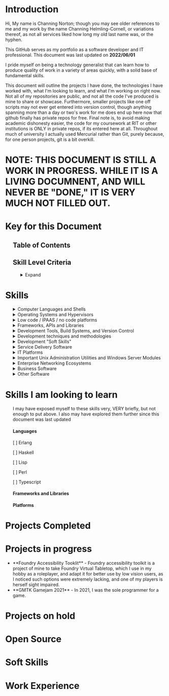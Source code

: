 # Introduction
Hi, My name is Channing Norton; though you may see older references to me and my work by the name Channing Helmling-Cornell, or variations thereof, as not all services liked how long my old last name was, or the hyphen.

This GitHub serves as my portfolio as a software developer and IT professional. This document was last updated on **2022/06/01**

I pride myself on being a technology generalist that can learn how to produce quality of work in a variety of areas quickly, with a solid base of fundamental skills.

This document will outline the projects I have done, the technologies I have worked with, what I'm looking to learn, and what I'm working on right now. Not all of my repositories are public, and not all the code I've produced is mine to share or showcase. Furthermore, smaller projects like one off scripts may not ever get entered into version control, though anything spanning more than a day or two's work for me does end up here now that github finally has private repos for free. Final note is, to avoid making academic dishonesty easier, the code for my coursework at RIT or other institutions is ONLY in private repos, if its entered here at all. Throughout much of university I actually used Mercurial rather than Git, purely because, for one person projects, git is a bit overkill.


# NOTE: THIS DOCUMENT IS STILL A WORK IN PROGRESS. WHILE IT IS A LIVING DOCUMNENT, AND WILL NEVER BE "DONE," IT IS VERY MUCH NOT FILLED OUT.

# Key for this Document
<ul>
  
## Table of Contents
  
## Skill Level Criteria
<ul> 
<details><Summary>Expand</summary>

Level | Symbol | Description and Criteria
------ | ------- | -------
Exposed | :large_blue_diamond:&nbsp;:small_blue_diamond:&nbsp;:small_blue_diamond:&nbsp;:small_blue_diamond:&nbsp;:small_blue_diamond: | Exposed skills are those that I have toyed with briefly, or worked with tangentally on a project. I would not be confident in immediately producing work relying on those skills, but would have a head start on learning them quickly by virtue of the familiarity gained. This is equivalent of 1 to 5 hours of working with the technology, possibly more for particularly large technologies with lots to learn.
Explored | :large_blue_diamond:&nbsp;:large_blue_diamond:&nbsp;:small_blue_diamond:&nbsp;:small_blue_diamond:&nbsp;:small_blue_diamond: | Explored skills are skills I've worked with briefly, say as a single use on a project. They aren't skills I'd be comfortable say, putting on a resume, but I've certainly worked with the technology in question in a more than insignificant way, I simply haven't gained a high degree of experience or expertise with the skill in question. I know enough to be dangerous, but not necessarily a ton of nuance. This is equivalent to about 5 to 20 hours of work with the technology in question. I've perhaps started a project in it, but not finished it for one reason or another, or I've completed a project that relies on it, but not TOO heavily. I'm confident in my ability to learn this skill ***far*** faster than learning from nothing, but I also feel I need more time with it to truly understand it.
Proficient | :large_blue_diamond:&nbsp;:large_blue_diamond:&nbsp;:large_blue_diamond:&nbsp;:small_blue_diamond:&nbsp;:small_blue_diamond: | Proficient skills are those I've worked with heavily. For most skills, this is at least 20 hours, but larger skills (especially large libraries with lots of classes and large tomes worth of documentation) may require well over 100 hours of work to reach a level of skill that I would consider profiecient. I might not know about every nook and cranny of the technology in question, but I am deeply familiar with the important elements of it, and know where to best find more information. If there's a problem to be solved with this technology, I can get it done, even if it takes a bit of research here and there. I've done at least one project that significantly applys this skill, be it in industry, academia, or personal projects, possibly several.
Highly Proficient | :large_blue_diamond:&nbsp;:large_blue_diamond:&nbsp;:large_blue_diamond:&nbsp;:large_blue_diamond:&nbsp;:small_blue_diamond: | Highly proficient skills are those which I have worked in extensively. There is not a single skill that I put this badge on that I have not worked in for at least 200 hours in one form or another. I've worked with this skill in multiple projects, and it is typically going to be a weapon of choice for me for the problems it is good at solving. I know how to use it, I know when to use it, and I know when NOT to use it in favor of the alternatives. I could likely write a rant or three on the flaws present in this technology. I've not used every corner of it extensively, but I know where they all are. If given a problem that this technology can solve, I will know what tools it provides for solving said problem without having to research, but I might need to scan some documentation in order to figure out how to best utilize some of them. The core tools within the technology I've made use of the most I know like the back of my hand. I likely have a version that I'm more familiar with, and my familiarity is suficient that that actualy matters.
Mastered | :large_blue_diamond:&nbsp;:large_blue_diamond:&nbsp;:large_blue_diamond:&nbsp;:large_blue_diamond:&nbsp;:large_blue_diamond:&nbsp;&nbsp;&nbsp;&nbsp;&nbsp;&nbsp;&nbsp;&nbsp;&nbsp;&nbsp;&nbsp;&nbsp;&nbsp;&nbsp;&nbsp;&nbsp;&nbsp;&nbsp;&nbsp;&nbsp;&nbsp;&nbsp;&nbsp; | Mastered skills are those I consider myself truely complete in. There's always more learning to be done, of course, but either the technology in question is small enough that its possible to truly understand every single feature, configuration, and syntax quirk, or, for larger technologies, this usually implies hundreds and hundreds of hours of work in it, at least, to the point where if there's a type of problem the tool can be used for, I've likely used it that way, and misused it in several others. This is likely a go to tool of some kind for me. I usually keep up to date with the updates to the tool to maintain this level of skill, or list a specific version that I am up to date on. ~~I also consider a tool mastered if my wife reports me talking in my sleep about it on more than one occasion.~~

</details>
</ul>
</ul>

# Skills

<ul>
  
<details><summary>Computer Languages and Shells</summary>
  
##### Note that I've divided languages into categories by their use. You may find languages that are not exclusively or primarily used for the development of desktop applications in other sections below.
<ul>
<details><summary>Higher level programming languages</summary>

Language | Proficiency | Notes 
------ | -------------- | ----------------
C | :large_blue_diamond:&nbsp;:large_blue_diamond:&nbsp;:large_blue_diamond:&nbsp;:large_blue_diamond:&nbsp;:large_blue_diamond: | C is my goto language for anything that it makes sense for. Most of my experience is using the GCC compiler configured for C99. I love the speed, power, flexibility and control C offers. I recognize that it certainly falls off in programmer efficiency for large scale applications, so for anything that doesn't need the level of control that's going to be a large codebase, I typically default to C#
C# | :large_blue_diamond:&nbsp;:large_blue_diamond:&nbsp;:large_blue_diamond:&nbsp;:large_blue_diamond:&nbsp;:small_blue_diamond: | C# is a beautiful language. It's everything I love about java, with 90 ish percent of the flaws of java fixed, and some nice, new features. While I may have learned Java first, C# feels like the language it was trying to be. While I have a bit less experience in it, it is my go to tool.
C++ | :large_blue_diamond:&nbsp;:large_blue_diamond:&nbsp;:small_blue_diamond:&nbsp;:small_blue_diamond:&nbsp;:small_blue_diamond: | My experience in C++ is limited, and a lot of my knowledge comes from the similarities with C, rather than C++ specifically. I've had a few small dabblings with it, but nothing to write home about.
Java | :large_blue_diamond:&nbsp;:large_blue_diamond:&nbsp;:large_blue_diamond:&nbsp;:large_blue_diamond:&nbsp;:large_blue_diamond: | Of any language, Java is the one I am most experienced in, by far. The only thing that begins to rival it in that respect is C. My familiarity is with Java 8 and before primarily. It's a solid language, but the JRE has... issues, and working in it feels antiquated to me compared to other, newer languages that fill a similar niche. There's just too much redundant code to be written, and I feel like my life is nothing but getters and setters.
JavaScript | :large_blue_diamond:&nbsp;:large_blue_diamond:&nbsp;:small_blue_diamond:&nbsp;:small_blue_diamond:&nbsp;:small_blue_diamond: | Not a fan of Javascript. I can hack it, but I avoid it at all costs. Typescript looks like a solution to my hatred of it, but I've not looked into it. I'm looking to expand both my proficiency and tolerance of Javascript with my "Foundry Accessibility Toolkit" project, featured further below on this page.
Python | :large_blue_diamond:&nbsp;:large_blue_diamond:&nbsp;:large_blue_diamond:&nbsp;:small_blue_diamond:&nbsp;:small_blue_diamond: | I primarily use python for scripting, OS automation, and data processing. As such, while I could pick it up quickly, I'm not super well versed in the object oriented side of the language, as I've not used python for large projects. To me, it is a more flexible wrapper for OS shells that allow me to do logic and data processing far easier than doing it directly in shell.
Prolog | :large_blue_diamond:&nbsp;:small_blue_diamond:&nbsp;:small_blue_diamond:&nbsp;:small_blue_diamond:&nbsp;:small_blue_diamond: | Very limited experience in Prolog. Specifically SWI-Prolog. I have a lot to learn from it as a language, and want to get back to it.
Ruby | :large_blue_diamond:&nbsp;:small_blue_diamond:&nbsp;:small_blue_diamond:&nbsp;:small_blue_diamond:&nbsp;:small_blue_diamond: | Very limited experience in Ruby. From what I've used, I really like it. It has all the good of Python while being easier to switch in and out of due to meeting standard syntax conventions, which I like, a lot. I simply haven't really had the opportunity to explore more.
Rust | :large_blue_diamond:&nbsp;:small_blue_diamond:&nbsp;:small_blue_diamond:&nbsp;:small_blue_diamond:&nbsp;:small_blue_diamond: | Rust looks like a GREAT system implementation language, and generally solid for close to metal programming. All the control of C, all the comfort of a modern language. I want to learn rust on my next project that needs that level of control, I've just not run into a use case for it at this point, as I don't really do that kind of work these days. I would love the opportunity though.
Scala | :large_blue_diamond:&nbsp;:small_blue_diamond:&nbsp;:small_blue_diamond:&nbsp;:small_blue_diamond:&nbsp;:small_blue_diamond: | Scala. I like Scala. While I've devoted myself over the next few projects to mastering C#, Scala is 100% my next language of that ilk to learn. Since mid level OO languages are my sweet spot, I anticipate exploring more with it soon.
Smalltalk | :large_blue_diamond:&nbsp;:small_blue_diamond:&nbsp;:small_blue_diamond:&nbsp;:small_blue_diamond:&nbsp;:small_blue_diamond: | I worked with smalltalk a little bit in university. It taught me a lot about solid OO programming. While its age shows, it's purity appealed to me, and I'd like to work in it more
SQL | :large_blue_diamond:&nbsp;:large_blue_diamond:&nbsp;:large_blue_diamond:&nbsp;:small_blue_diamond:&nbsp;:small_blue_diamond: | H2 dialect, but it's SQL, to say its easy to switch between is an understatement.
VBA | :large_blue_diamond:&nbsp;:large_blue_diamond:&nbsp;:small_blue_diamond:&nbsp;:small_blue_diamond:&nbsp;:small_blue_diamond: &nbsp;&nbsp;&nbsp;&nbsp;&nbsp;&nbsp;&nbsp;&nbsp;&nbsp;&nbsp;&nbsp;&nbsp;&nbsp;&nbsp;&nbsp;&nbsp;&nbsp; | This goes without saying, but VBA is an abomination. There are, however, some things that probobly should not be done in excel, that if you want to do in a spreadsheet, VBA is your only option. As such, I've worked a little in VBA. 
</details>
  
<details><Summary>Shells, Scripting languages, and OS automation systems</summary>

Technology | Proficiency | Notes
----- | ----- | ------
AutoHotkey | :large_blue_diamond:&nbsp;:large_blue_diamond:&nbsp;:large_blue_diamond:&nbsp;:large_blue_diamond:&nbsp;:small_blue_diamond: |  I love autohotkey as a means of expanding what I can get done on Windows, and addressing some of the shortfalls in customization and functionality of the OS. I haven't gotten too crazy with it, but I have worked with the MS office library for AHK to automate some functions in Outlook, such as the creation of rules.
Bash | :large_blue_diamond:&nbsp;:large_blue_diamond:&nbsp;:large_blue_diamond:&nbsp;:large_blue_diamond:&nbsp;:small_blue_diamond: | If I could have one shell, bash would be it. Most of my bash experience comes from living on Arch linux for several years, and my current position as a software support specialist for software that runs on CentOS 7. While for most automation tasks I'm more likely to open up python for bash, for quick and dirty text manipulation, bash is very usable.
CMD | :large_blue_diamond:&nbsp;:large_blue_diamond:&nbsp;:large_blue_diamond:&nbsp;:large_blue_diamond:&nbsp;:large_blue_diamond: | As a Windows admin first and foremost for larger environments, CMD is my bread and butter. While powershell is nice, for most maintence tasks, CMD is just... easier, with less picky syntax, even if it is living in the past a little bit. Its often also just easier to get a CMD shell in half functioning windows environment, so I don't consider the proficiency a waste.
Powershell | :large_blue_diamond:&nbsp;:large_blue_diamond:&nbsp;:large_blue_diamond:&nbsp;:small_blue_diamond:&nbsp;:small_blue_diamond: | Powershell is a skillset that I've picked up bits and pieces of. It's a powerful tool, but there's a LOT there. I've used it primarily for writing scripts to automate active directory bulk operations. I've looked a little bit at Powershell's integration with the .Net ecosystem, and, while it looks very powerful, that's a rabbit hole of learning I have not yet had time to go down. I love working in powershell, I just have a preference for CMD due to years of comfort in it.
WMIC | :large_blue_diamond:&nbsp;:small_blue_diamond:&nbsp;:small_blue_diamond:&nbsp;:small_blue_diamond:&nbsp;:small_blue_diamond:  | I've explored WMIC/WMI briefly as a solution to the specific technical problem of uninstalling certain programs via Connectwise Control's "Backstage" environment, with the goal being to perform these operations without end user interruption when scripting out an install was not possible due to limitations by the installer package. While I know it's primarily used as a Powershell utility, I actually have primarily interacted with WMIC via CMD. I recognize that there's a LOT more the tool can do than forcing program installations, I've just not run into cases where I've needed it.
Zshell | :large_blue_diamond:&nbsp;:large_blue_diamond:&nbsp;:small_blue_diamond:&nbsp;:small_blue_diamond:&nbsp;:small_blue_diamond: &nbsp;&nbsp;&nbsp;&nbsp;&nbsp;&nbsp;&nbsp;&nbsp;&nbsp;&nbsp;&nbsp;&nbsp;&nbsp;&nbsp;&nbsp;&nbsp;&nbsp;&nbsp;&nbsp; | I'm capable in zsh, and, if it were sufficiently popular as an embedded alternative to bash, I could see myself loving it more. As is, it's niche, but nice, I guess. I wouldn't say that, beyond the customization and color features that I've explored much of the areas it has a leg up on bash all that much. From what I've seen, it looks nice
</details>
<details><summary>Markup, Notation, and Text Processing Languages</summary>

###### Obviously, with a good portion of these languages/ filetypes, there's not a TON to them. As such, the hourly specifications in the "Skill levels" portion doesn't *really* apply. The proficiency level relates to the amount I've worked with files in the format, and my overall level of comfort with the syntax. There's a lot more to RegEx than YAML, for instance, so more work for RegEx to reach a similar level of comprehension.

Technology | Proficiency | Notes
----- | ----- | ------
CSS | :large_blue_diamond:&nbsp;:small_blue_diamond:&nbsp;:small_blue_diamond:&nbsp;:small_blue_diamond:&nbsp;:small_blue_diamond: | I've worked a little with CSS. I'm very much a backend guy; my visual design skills are lacking, so I don't have a ton of need for CSS. That being said, I've made a few websites here and there, and have picked up some knowledge in CSS as a result.
HTML5 | :large_blue_diamond:&nbsp;:large_blue_diamond:&nbsp;:small_blue_diamond:&nbsp;:small_blue_diamond:&nbsp;:small_blue_diamond: | See the above. Typically, if I'm making a website, its a utilitarian thing, so I can stick with HTML5 as a relatively pure platform, hence my additional experience with it.
JSON | :large_blue_diamond:&nbsp;:large_blue_diamond:&nbsp;:large_blue_diamond:&nbsp;:small_blue_diamond:&nbsp;:small_blue_diamond: | I've used JSON files as a means of storage and serialization for a number of smaller projects. I'm familiar with the format and writing parsers for it.
Markdown | :large_blue_diamond:&nbsp;:large_blue_diamond:&nbsp;:large_blue_diamond:&nbsp;:large_blue_diamond:&nbsp;:large_blue_diamond: | 
Regular Expressions | :large_blue_diamond:&nbsp;:large_blue_diamond:&nbsp;:large_blue_diamond:&nbsp;:large_blue_diamond:&nbsp;:small_blue_diamond: | While I won't claim to have the entire language of RegEx memorized, I do have the basics sufficient for most searches down without reference, and I can construct an expression to check what I need to quickly. I've used it frequently as a tool for data sanitization and to clean up files full of messy data that I want to process. I'm most familiar with Java's scanner dialect of Regex, followed closely by the Perl implementation.
XML | :large_blue_diamond:&nbsp;:large_blue_diamond:&nbsp;:small_blue_diamond:&nbsp;:small_blue_diamond:&nbsp;:small_blue_diamond: | It's XML. It's not fancy. I've written a few parsers here and there, but not used it extensively, But it's also human readable.
YAML | :large_blue_diamond:&nbsp;:large_blue_diamond:&nbsp;:large_blue_diamond:&nbsp;:large_blue_diamond:&nbsp;:large_blue_diamond:&nbsp;&nbsp;&nbsp;&nbsp;&nbsp;&nbsp;&nbsp;&nbsp;&nbsp;&nbsp;&nbsp;&nbsp;&nbsp;&nbsp;&nbsp;&nbsp;&nbsp; | Everyone's favorite XML/JSON alternative, I've used a LOT of YAML over the years. I've written parsers, configured systems that consisted of hundreds of YAML files for configuration, and generally gotten down and dirty. It ain't a markup language, but it's my favorite markup language. That said, despite my familiarity with it, if I'm doing a new project, I'll do XML or JSON, because that's the direction the industry is going.

</details>

<details><summary>Assembly Languages and ISAs</summary>

Technology | Proficiency | Notes
----- | ----- | ------
MIPS | :large_blue_diamond:&nbsp;:large_blue_diamond:&nbsp;:large_blue_diamond:&nbsp;:large_blue_diamond:&nbsp;:small_blue_diamond: | I've worked as extensively in MIPS as one can bearing in mind that hardware implementations of the ISA are few and far between. I'm not an expert on any particular implementation, but I've written software in it, and tutored in it.
Arm Cortex M0+ | :large_blue_diamond:&nbsp;:small_blue_diamond:&nbsp;:small_blue_diamond:&nbsp;:small_blue_diamond:&nbsp;:small_blue_diamond: | My exposure to the Arm Cortex M0+ ISA is limited, but more than nothing. I mostly used it for a course in college to a limited capacity.
PowerPC 1.10 | :large_blue_diamond:&nbsp;:small_blue_diamond:&nbsp;:small_blue_diamond:&nbsp;:small_blue_diamond:&nbsp;:small_blue_diamond:&nbsp;&nbsp;&nbsp;&nbsp;&nbsp;&nbsp;&nbsp;&nbsp;&nbsp; | My Power PC knowledge comes from attempted submissions to the Dolphin GameCube Emulator project. As such, my knowledge is limited to early 2000s versions of the ISA, and are VERY limited in use case.
</details>

<details><summary>Hardware Description Languages</summary>
 
###### I originally was exposed to Hardware Description Languages in college. While I picked up VHDL fairly well, I did not pursue things further as computer engineering simply was not my cup of tea. I do not anticipate pursuing VHDL further, though, if I had to work on projects using HDLs to a limited capacity, I would be comfortable. I have neither the experience, nor the skillset to design hardware or FPGAs. I can read and understand the work of others, however.

Technology | Proficiency | Notes
----- | ----- | ------
VHDL | :large_blue_diamond:&nbsp;:large_blue_diamond:&nbsp;:small_blue_diamond:&nbsp;:small_blue_diamond:&nbsp;:small_blue_diamond:&nbsp;&nbsp;&nbsp;&nbsp;&nbsp;&nbsp;&nbsp;&nbsp;&nbsp; | VHDL is my greatest enemy, and the main reason I looked to move higher in the abstraction stack than computer engineering. I hear Verilog is better. Personally, I think that assembly is a much better option. Leave the circuits to the electrical engineers.
</details>
</ul>
</details>

<details><summary>Operating Systems and Hypervisors</summary>

###### As a whole, for the desktop, I typically prefer Windows for most purposes, but for software development, I typically prefer Linux OSes for the flexibility of other window managers and customization options. For server uses, I opt for the correct tool for the job. For small and medium businesses, that is usually windows, but for anything performance intensive, or for larger networks, Linux servers are the way to go.
<ul>

<details><summary>Desktop Operating Systems by Vendor and Version</summary>  

Refers to proficiency BOTH with using the OSes personally, and supporting users using the OS in small to medium business settings (defined here as having a fileserver, directory server, cloud or onprem email, DNS and print server may or may not be present, with fairly homogenous enviornments of OSes, save Mac, for which I assume windows servers.)

OS | Proficiency | Notes
------ | ------- | -------
Windows XP | :large_blue_diamond:&nbsp;:large_blue_diamond:&nbsp;:large_blue_diamond:&nbsp;:large_blue_diamond:&nbsp;:small_blue_diamond: | I've supported XP in critical legacy applications, as well as, in my limited pentesting experience, worked to exploit XP a few times. It's not my favorite windows OS, but I still miss elements of it to this day. 
Windows Vista | :large_blue_diamond:&nbsp;:large_blue_diamond:&nbsp;:large_blue_diamond:&nbsp;:large_blue_diamond:&nbsp;:large_blue_diamond: | Okay, but does this actually MATTER to anyone. Vista is where I really started digging in depth into Windows. It has a special place in my heart, even if it's not popular.
Windows 7 | :large_blue_diamond:&nbsp;:large_blue_diamond:&nbsp;:large_blue_diamond:&nbsp;:large_blue_diamond:&nbsp;:large_blue_diamond: | 7 remains my favorite OS for management and general day to day use. I don't use it or deploy it anymore, of course, but I do wish there was a 7ish skin of windows 10 that brought back some options that got removed, some registry settings that got changed, and killed off windows 10 settings in favor of control panel. It has its quirks, and I know as many of them as one perosn reasonably can.
Windows 8 | :large_blue_diamond:&nbsp;:large_blue_diamond:&nbsp;:large_blue_diamond:&nbsp;:small_blue_diamond:&nbsp;:small_blue_diamond: | See notes for vista. Does anyone care about 8? It has no special place for me, other than perhaps the trash can. I know how to work with it, though. A lot of my proficiency comes from server 2012 crossover. 
Windows 10 | :large_blue_diamond:&nbsp;:large_blue_diamond:&nbsp;:large_blue_diamond:&nbsp;:large_blue_diamond:&nbsp;:large_blue_diamond: | It's 10. Everyone's on it, and has been for years. I've supported it for years. I still don't like certain aspects, but I know how to live with it. Overall, 10 is the most stable windows yet, which is a very good thing, even if it does take a lot of control away from admins. 
Windows 11 | :large_blue_diamond:&nbsp;:small_blue_diamond:&nbsp;:small_blue_diamond:&nbsp;:small_blue_diamond:&nbsp;:small_blue_diamond: | I've not gotten the chance to work with 11, beyond passingly, quite yet. I'm not exactly happy with some of the UI decisions, but some of the changes to the admin side of things look very promising.
Linux (Arch) | :large_blue_diamond:&nbsp;:large_blue_diamond:&nbsp;:large_blue_diamond:&nbsp;:large_blue_diamond:&nbsp;:small_blue_diamond: | I fulltimed arch for several years, which was a learning process, to say the least. I'd never run Arch as anything but a hobby; that said, it makes the control freak in me _very_ happy
Linux (Debian) | :large_blue_diamond:&nbsp;:large_blue_diamond:&nbsp;:small_blue_diamond:&nbsp;:small_blue_diamond:&nbsp;:small_blue_diamond: | I've worked with Debian, mostly on the desktop. While I like the package management system more than the Redhat side of the house, overall, it's far from my favorite distro. It's rock solid, though, so I don't mind using it too much.
Linux (Fedora) | :large_blue_diamond:&nbsp;:large_blue_diamond:&nbsp;:small_blue_diamond:&nbsp;:small_blue_diamond:&nbsp;:small_blue_diamond: | Fedora (or OpenSuse) is likely to become my goto desktop linux distribution over the next few years. I may not be the biggest fan of Gnome, but I dislike it less than the other desktop environments that come by default on the major distros. RPM isn't my favorite package system, but that's largely unimportant at this point, and I'm very familiar with Yum. Fedora just... works in a way that most other distros don't.
Linux (Mint) | :large_blue_diamond:&nbsp;:large_blue_diamond:&nbsp;:small_blue_diamond:&nbsp;:small_blue_diamond:&nbsp;:small_blue_diamond: | I've used Mint to teach people needing to know Linux basics to serve as a transition into Linux for Windows users. It is effective in that role, but I feel that it handicaps most of the good of Linux in terms of customizability for ease of use. I wouldn't run it long term for anything, as I'd either put a more flexible distro in place, or use windows, depending on use case.
Linux (OpenSuse) | :large_blue_diamond:&nbsp;:large_blue_diamond:&nbsp;:small_blue_diamond:&nbsp;:small_blue_diamond:&nbsp;:small_blue_diamond: | I like OpenSuse a _LOT_. Having a central "Control Panel" for system configuration addresses one of the most important usability pitfalls of Linux, in my opinion. Package management is a bigger pain on OpenSuse, due to the incompatible RPM format, and Suse being a smaller distro. If it were more compatible with either of the two major families, I'd like it even more. I've also run into serious performance concerns on some hardware that I haven't for other distros, but that was also running the Tumbleweed variant, so I don't fault OpenSuse for it. If I could pick one distribution for further development and deployment by the Linux community, it would be OpenSuse. I fulltimed Tumbleweed on the desktop for about 2 months.
Linux (Ubuntu) | :large_blue_diamond:&nbsp;:large_blue_diamond:&nbsp;:large_blue_diamond:&nbsp;:small_blue_diamond:&nbsp;:small_blue_diamond: | Ubuntu is... Ubuntu. It's stuck between being a serious, powerful distro, and being a transitional, beginner distro. It serves the role of "Powerful, but with setbelts" quite well. I full timed it for about 6 months, before switching to OpenSuse after trying to entirely replace both Xorg and the Desktop Environment with Wayland and i3 broke a lot of Ubuntu's internals. The Deb package system is easily the best within the Linux ecosystem, however, and I feel that Ubuntu's implementation is fantastic. Ubuntu is a VERY solid tool for the right uses.
MacOS (Versions < 10.7) | :large_blue_diamond:&nbsp;:large_blue_diamond:&nbsp;:small_blue_diamond:&nbsp;:small_blue_diamond:&nbsp;:small_blue_diamond: | Prior to OSX Lion, I was using OSX as a user to a relatively high degreee, and did some basic administration work as well. I am extremely rusty, but the underlying knowledge and principles are still there.
MacOS (Versions 10.7 - 10.13) | :large_blue_diamond:&nbsp;:large_blue_diamond:&nbsp;:large_blue_diamond:&nbsp;:small_blue_diamond:&nbsp;:small_blue_diamond: | During the Lion to High Sierra era, I was doing more in depth administration work on Macs, but using them far less as a user. Most Macs I supported were in Microsoft dominated environments, with onprem active directory, and no Mac device management software like JAMF. As such, I am well enough versed in the idiosyncrasies of such environments. 
MacOS (Versions > 10.13) | :large_blue_diamond:&nbsp;:large_blue_diamond:&nbsp;:small_blue_diamond:&nbsp;:small_blue_diamond:&nbsp;:small_blue_diamond:&nbsp;&nbsp;&nbsp;&nbsp;&nbsp;&nbsp;&nbsp;&nbsp;&nbsp;&nbsp;&nbsp;&nbsp;&nbsp;&nbsp;&nbsp;&nbsp;&nbsp;&nbsp;&nbsp;&nbsp;&nbsp;&nbsp; | After High Sierra, I know that Macs fundamentally changed, and the number I had to support, and therefore my frequency of interaction declined dramatically. As such, I am not especially confident in being able to support the modern Mac ecosystem in large numbers. My proficiency is such that supporting individual Macs is well within my abilities, but supporting a primarily Apple Centric fleet would require more experience on my part before being comfortable.
</details>
  

<details><summary>Server Operating Systems by Vendor and Version</summary>  

OS | Proficiency | Notes
------ | ------- | -------
Windows Server 2008 and before | :large_blue_diamond:&nbsp;:large_blue_diamond:&nbsp;:small_blue_diamond:&nbsp;:small_blue_diamond:&nbsp;:small_blue_diamond: | Server 2008 was my introduction to Windows Server. While I've worked on earlier, the latest and greatest when I started was 2008. There's really not much to say here. It's Windows Server, It's Vista based. I love Vista, but 2012/7 came out right after I started working on servers, and I didn't have a position with legacy deployments at that point, so as soon as I cut my teeth, I stopped really seeing it.
Windows Server 2012 | :large_blue_diamond:&nbsp;:large_blue_diamond:&nbsp;:large_blue_diamond:&nbsp;:small_blue_diamond:&nbsp;:small_blue_diamond: | I love Windows 7. I therefore loved Server 2012. I haven't seen it in prod in a long time. The industry kinda got stuck between the servers still running 2003, and the servers that could be reliably updated that moved to 2016 and 2019. When I see it, I don't think of it as any different than the other modern Windows Servers, other than the tweaks to AD since then, like the AD trash can. So far, this approach has not failed  me.
Windows Server 2016 | :large_blue_diamond:&nbsp;:large_blue_diamond:&nbsp;:large_blue_diamond:&nbsp;:large_blue_diamond:&nbsp;:large_blue_diamond: | When I went from working with servers occasionally to working extensively, Server 2016 was the latest Windows Server. At the time, I was in school, and worked extensively with server 2016 VMs, understanding the underpinnings of modern IT, and Cybersecurity. From there, I moved to the managed services space, which had me supporting hundreds of Server 2016 deployments with a variety of configs, workflows, hardware, needs, and so much more. I have an intimate understanding of Server 2016 that can only come from installing it hundreds of times, and troubleshooting issues with deployments I was not familiar with for years.
Windows Server 2019 | :large_blue_diamond:&nbsp;:large_blue_diamond:&nbsp;:large_blue_diamond:&nbsp;:large_blue_diamond:&nbsp;:large_blue_diamond: | When 2019 began to replace server 2016, I was still in managed services. At this point, IT was my vocation, so, similar to the Windows 7 and 8 replacement by Windows 10, the knowledge transfer occurred through active use. I love 2019 far more than 2016 for its sensible UI and improvements to tools like Powershell and Task manager. While a part of me still longs for 7 on the desktop, there is no such misgivings for Windows Server.
Windows Server 2022 | :large_blue_diamond:&nbsp;:large_blue_diamond:&nbsp;:large_blue_diamond:&nbsp;:large_blue_diamond:&nbsp;:small_blue_diamond: | I've got limited experience with 2022. From what I've seen, it's more of the same for Windows server. That said, my experience is limited. I am not intimately familiar with the new changes. It's also been out less than 7 months at time of writing, so.....
Linux (RHEL/CentOS/Rocky) | :large_blue_diamond:&nbsp;:large_blue_diamond:&nbsp;:large_blue_diamond:&nbsp;:large_blue_diamond:&nbsp;:large_blue_diamond: | My position, at time of writing, has me as part of a team supporting software that runs on RHEL and CentOS 7, across hundreds of deployments, both in public clouds, and on hypervisors running on local hardware (Note: My company does not manage any of the hardware, and my department does not manage the public cloud side of things. We get an IP address for a deployment, and that's as far down as we go). I am therefore very familiar with these OSes, especially CentOS. I use Rocky in my personal work when I need a RHEL based OS at this point. 
Linux (Ubuntu) | :large_blue_diamond:&nbsp;:large_blue_diamond:&nbsp;:large_blue_diamond:&nbsp;:small_blue_diamond:&nbsp;:small_blue_diamond: | Prior to my current position, Ubuntu was my goto Linux server of choice, that said, I used Linux far less than I do today. I primarily built Ubuntu images from the minimal network installer, and refrained from using a GUI unless needed by the usecase.
Linux (Debian) | :large_blue_diamond:&nbsp;:small_blue_diamond:&nbsp;:small_blue_diamond:&nbsp;:small_blue_diamond:&nbsp;:small_blue_diamond: | I've used Debian sparingly as a Server OS. That said, I've worked with its package management a little bit. The foundation is there for quick learning. 
Linux (OpenSuse) | :large_blue_diamond:&nbsp;:large_blue_diamond:&nbsp;:small_blue_diamond:&nbsp;:small_blue_diamond:&nbsp;:small_blue_diamond:&nbsp;&nbsp;&nbsp;&nbsp;&nbsp;&nbsp;&nbsp;&nbsp;&nbsp;&nbsp;&nbsp;&nbsp;&nbsp;&nbsp;&nbsp;&nbsp;&nbsp;&nbsp;&nbsp;&nbsp;&nbsp; | I want to like SuSE on server. I love it on the desktop, in theory. Software support is a pain, but it is VERY nice. I wish I had more experience here.

</details>



<details><summary>Hypervisors</summary>

Hypervisor | Proficiency | Notes
------ | ----- | ------
Hyper-V | :large_blue_diamond:&nbsp;:large_blue_diamond:&nbsp;:large_blue_diamond:&nbsp;:large_blue_diamond:&nbsp;:small_blue_diamond: | I've run several small deployments on Hyper-V, and supported quite a few others. I fundamentally find it to be good at what it does; a great, packaged answer for minor virtualization needs in windows environments, that lacks the features of the larger hypervisors, but is not in a market position to need them either, as it's not TRYING to be the engine behind an entire datacenter.
VirtualBox | :large_blue_diamond:&nbsp;:large_blue_diamond:&nbsp;:large_blue_diamond:&nbsp;:large_blue_diamond:&nbsp;:large_blue_diamond: | Virtualbox is a good piece of software for what it does. Like hyper-V, it's limited, but strong in its limitations. For lab work as opposed to full deployments, it's fantastic. I wouldn't use it for anything else, though, even with a firm understanding of basically all its features.
VMWare VSphere/ESXI | :large_blue_diamond:&nbsp;:large_blue_diamond:&nbsp;:small_blue_diamond:&nbsp;:small_blue_diamond:&nbsp;:small_blue_diamond: | I've not created new deployments with VMWare, but I have maintained smaller deployments (~20 VMs or fewer). Fundamentally, the licensing cost of VMWare is hard to justify vs the Xen ecosystem, as there is feature parity, though the ease of finding talent familiar is a factor.
VMWare Workstation | :large_blue_diamond:&nbsp;:large_blue_diamond:&nbsp;:large_blue_diamond:&nbsp;:small_blue_diamond:&nbsp;:small_blue_diamond: | I've used VMWare workstation as a lab hypervisor pretty extensively. I like it quite a bit more than Virtualbox, but also find it hard to justify the cost vs free software, seeing as it is for a lab environment, unless, of course, one's prod is VMware as well.
XCP-ng / Xen | :large_blue_diamond:&nbsp;:large_blue_diamond:&nbsp;:large_blue_diamond:&nbsp;:large_blue_diamond:&nbsp;:large_blue_diamond:&nbsp;&nbsp;&nbsp;&nbsp;&nbsp;&nbsp;&nbsp;&nbsp;&nbsp;&nbsp;&nbsp;&nbsp;&nbsp;&nbsp;&nbsp;&nbsp;&nbsp;&nbsp; | I run a production environment of 35 VMs, archiected and deployed from scratch on XCP-ng. I am the only engineer involved in this project, which is used to power my small business, run on a dell poweredge r720. As such, XCP-ng is my hypervisor of choice, as I am most familiar with it in production environments 

</details>



<details><Summary>Niche/Other</summary>

OS | Proficiency | Notes
------ | ----- | ------
ChromeOS | :large_blue_diamond:&nbsp;:large_blue_diamond:&nbsp;:small_blue_diamond:&nbsp;:small_blue_diamond:&nbsp;:small_blue_diamond: | I have managed a deployment of a few dozen Chromebooks given to students and teachers. Overall, I like the OS. What it lacks in remote management tools is made up for by the lack of a need for remote management. It's very easy to train people on, and very hard to screw up by the end user. I would absolutely consider using it again, especially in educational settings, or other places where workloads could be done entirely in SaaS applications.
FreeBSD | :large_blue_diamond:&nbsp;:small_blue_diamond:&nbsp;:small_blue_diamond:&nbsp;:small_blue_diamond:&nbsp;:small_blue_diamond: | I spent several weeks, years ago, trying to set up FreeBSD as a firewall and gateway for my home network. In the end, my frustration with FreeBSD resulted in my switching to PFSense for this purpose. That said, I learned quite a bit in my attempt about a variety of subjects. 
OpenBSD | :large_blue_diamond:&nbsp;:large_blue_diamond:&nbsp;:small_blue_diamond:&nbsp;:small_blue_diamond:&nbsp;:small_blue_diamond: | OpenBSD was my first foray into the the BSD ecosystem, learning from a book of exercises in OpenBSD. With my additional experience in Linux that I have gained over the years, I recently returned to OpenBSD to learn more about the platform, as it seems to have some good, niche uses. I appreciate the depth of its documentation.
PFSense | :large_blue_diamond:&nbsp;:large_blue_diamond:&nbsp;:large_blue_diamond:&nbsp;:small_blue_diamond:&nbsp;:small_blue_diamond: | PFSense is a quality operating system for network devices. Between my own personal explorations with it, my work within networking classes that relied on it, as well as my implementation of it in my home lab, I can certainly get things done in PFSense. That said, I recognize that it is a platform with substantial depth that feels impossible to master without exposure in larger scale environments with more complicated security and network segmentation needs.
QubesOS | :large_blue_diamond:&nbsp;:large_blue_diamond:&nbsp;:small_blue_diamond:&nbsp;:small_blue_diamond:&nbsp;:small_blue_diamond:&nbsp;&nbsp;&nbsp;&nbsp;&nbsp;&nbsp;&nbsp;&nbsp;&nbsp;&nbsp;&nbsp;&nbsp;&nbsp;&nbsp;&nbsp;&nbsp;&nbsp;&nbsp;&nbsp; | QubesOS is... interesting. I've worked with it a little, and it's piqued my curiousity. Using it invokes the kind of security-paranoia that I would love to have time and mental bandwidth for, while not serving much purpose outside of VERY niche usecases.


</details>
  </ul>
 
</details>
</details>
  
<details><summary>Low code / IPAAS / no code platforms</summary>

Platform | Proficiency | Notes
------ | ----- | ------
Microsoft Power Apps | :large_blue_diamond:&nbsp;:small_blue_diamond:&nbsp;:small_blue_diamond:&nbsp;:small_blue_diamond:&nbsp;:small_blue_diamond: | I have some exposure to PowerApps as a means of bringing data into Power Automate. Beyond that, my experience is fleeting.
Microsoft Power Automate | :large_blue_diamond:&nbsp;:large_blue_diamond:&nbsp;:small_blue_diamond:&nbsp;:small_blue_diamond:&nbsp;:small_blue_diamond: | I've worked with power automate slightly, in attempting to pull data from Dynamics CRM and process it. I like it quite a bit, and, as I'm already a heavy m365 user, I will likely continue to integrate it where I would otherwise use Zapier.
Zapier | :large_blue_diamond:&nbsp;:large_blue_diamond:&nbsp;:large_blue_diamond:&nbsp;:small_blue_diamond:&nbsp;:small_blue_diamond:&nbsp;&nbsp;&nbsp;&nbsp;&nbsp;&nbsp;&nbsp;&nbsp;&nbsp; | of all the IPAAS platforms, I am personally most experienced with Zapier due to its depth of integrations with the tools and platfors I've needed to work with. Overall, I do prefer Power Automate to Zapier in terms of features and ease of use.
</Details>
<details><summary>Frameworks, APIs and Libraries</summary>

Platform | Proficiency | Notes
------ | ----- | ------
CImg | :large_blue_diamond:&nbsp;:small_blue_diamond:&nbsp;:small_blue_diamond:&nbsp;:small_blue_diamond:&nbsp;:small_blue_diamond: | I worked briefly on CImg with a student I was tutoring. I learned the basics of the library to assist him with some homework. Overall, my time with it was fleeting, but I'd certainly be willing to come back to it, it was a fairly intuitive library.
CUnit | :large_blue_diamond:&nbsp;:large_blue_diamond:&nbsp;:small_blue_diamond:&nbsp;:small_blue_diamond:&nbsp;:small_blue_diamond: | My CUnit familiarity comes from its overlap with JUnit. I've looked to integrate it into some of my own projects as well, but I tend to flit from project to project, and haven't had anything stick yet.
.Net Core | :large_blue_diamond:&nbsp;:large_blue_diamond:&nbsp;:large_blue_diamond:&nbsp;:small_blue_diamond:&nbsp;:small_blue_diamond: | If I were building a desktop application in the modern era, I would be building it in C# using .Net core. In fact, one of the projects I started and abandoned, as it was FAR more than I could chew (I knew it at the time, but blazed on anyways), YANTA, is just that.
.Net Framework | :large_blue_diamond:&nbsp;:large_blue_diamond:&nbsp;:large_blue_diamond:&nbsp;:small_blue_diamond:&nbsp;:small_blue_diamond: | Through my experience in Unity, as well as working with YANTA, I've worked in the .Net framework quite a bit. As far as massive utility libraries go, I like it better than Java's assortment of libraries.
Glade | :large_blue_diamond:&nbsp;:large_blue_diamond:&nbsp;:small_blue_diamond:&nbsp;:small_blue_diamond:&nbsp;:small_blue_diamond: | Glade was the pagebuilder I intended to use for YANTA, as I wanted GTK to be my UI Toolkit. I got it working, then abandoned the project shortly after.
GTK | :large_blue_diamond:&nbsp;:small_blue_diamond:&nbsp;:small_blue_diamond:&nbsp;:small_blue_diamond:&nbsp;:small_blue_diamond: | See abovoe. Most of my interaction was with glade iteslf, rather than GTK properly. Overall, YANTA was shaping up to be overengineered for the scope of the project.
H2 | :large_blue_diamond:&nbsp;:large_blue_diamond:&nbsp;:large_blue_diamond:&nbsp;:large_blue_diamond:&nbsp;:small_blue_diamond: | H2 was the database drive foisted upon me for a major group project in College. As a result of an absentee group member, I performed most of the work to get said project working, and became intimately familiar with H2 in the process. At time of writing, I am preparing _SOME_ of this code for release, as I want to ensure I do not make academic dishonesty easier for students that come after.
JUnit | :large_blue_diamond:&nbsp;:large_blue_diamond:&nbsp;:large_blue_diamond:&nbsp;:small_blue_diamond:&nbsp;:small_blue_diamond: | RIT's coursework is, for most classes, in java. JUnit is taught as part of the standard curriculum, and its use in all projects of any scale after that point is expected. I usually was not the one on teams who was writing tests, but I still wrote my fair share, and debugged plenty.
Lanterna | :large_blue_diamond:&nbsp;:large_blue_diamond:&nbsp;:large_blue_diamond:&nbsp;:small_blue_diamond:&nbsp;:small_blue_diamond: | For the same project that led to my familiarity with H2, I chose Lanterna as our frontend, as it didn't have to be pretty, it just had to work, and be easy. I appreciated its similarity in structure to JavaFX. I would certainly use lanterna again if I needed to create a UI for something in a CLI environment. If I were creating something without the CLI constraints, though, I'd likely use something else. Its almost as much work as a true native GUI, and doesn't exactly look nice. 
Matplotlib | :large_blue_diamond:&nbsp;:small_blue_diamond:&nbsp;:small_blue_diamond:&nbsp;:small_blue_diamond:&nbsp;:small_blue_diamond: | I've used Matplotlib sparingly in undergrad, as well as with a few tutoring students. It's not that it's bad, just that data visualization is far from a focus of mine. For most purposes, I'd prefer excel.
Mono | :large_blue_diamond:&nbsp;:large_blue_diamond:&nbsp;:small_blue_diamond:&nbsp;:small_blue_diamond:&nbsp;:small_blue_diamond: | While exploring candidates for Yanta, I looked at developing on mono, and dismissed it in favor of DotNetCore. I am also exposed to it when building cross platform projects for Unity.
NumPy | :large_blue_diamond:&nbsp;:large_blue_diamond:&nbsp;:small_blue_diamond:&nbsp;:small_blue_diamond:&nbsp;:small_blue_diamond: | I've used NumPy quite a bit when tutoring students in introductory python courses. If I had to handle and process more data than Excel can really be useful for, it would undobtedly be my first choice. While I've not used the deeper features of it at all, using it to handle basic analysis is well within my grasp. Most recently, I used NumPy and Pandas to process data for a personal project correlating US income by zip code with a number of metrics attempting to define happieness.
Pandas | :large_blue_diamond:&nbsp;:large_blue_diamond:&nbsp;:large_blue_diamond:&nbsp;:small_blue_diamond:&nbsp;:small_blue_diamond: | My experience with Pandas is near identical to that of NumPy. Typically, I've used the two in conjunction. Primarily, I use Pandas primarily to parse data, and process it in Numpy. 
SciPy | :large_blue_diamond:&nbsp;:small_blue_diamond:&nbsp;:small_blue_diamond:&nbsp;:small_blue_diamond:&nbsp;:small_blue_diamond: | I've interacted a little bit with the SciPy section of the Numpy ecosystem. Not very much though. What classes I have worked with have been used primarily for utility functions.
Swing | :large_blue_diamond:&nbsp;:large_blue_diamond:&nbsp;:large_blue_diamond:&nbsp;:large_blue_diamond:&nbsp;:small_blue_diamond: | As part of my work at RIT, I worked with Swing on a variety of projects. I've also tutored students in Swing and built small UI elements in it. Overall, while I don't particularly _LIKE_ working in it, I do know it well, and can get stuff done in it.
TinyDB | :large_blue_diamond:&nbsp;:small_blue_diamond:&nbsp;:small_blue_diamond:&nbsp;:small_blue_diamond:&nbsp;:small_blue_diamond: | My abandoned (hopefully soon to be resurrected) mediaDB project was built on TinyDB. For small, disposable projects, I like it far more than trying to set up SQLite or another lightweight database.
Unity | :large_blue_diamond:&nbsp;:large_blue_diamond:&nbsp;:large_blue_diamond:&nbsp;:large_blue_diamond:&nbsp;:small_blue_diamond: | I have a particular interest in games programming. My tool of choice has been Unity. In the 2021 GMTK game jam, a game for whom I was the sole programmer was entered. The code for this incomplete game will be added to this github eventually.
</details>
<details><summary>Development Tools, Build Systems, and Version Control</summary>

Platform | Proficiency | Notes
------ | ----- | ------
Git | :large_blue_diamond:&nbsp;:large_blue_diamond:&nbsp;:large_blue_diamond:&nbsp;:large_blue_diamond:&nbsp;:large_blue_diamond: | I feel I know just about all there is to know about Git. I've been using it for nearly a decade now.
Mercurial | :large_blue_diamond:&nbsp;:large_blue_diamond:&nbsp;:small_blue_diamond:&nbsp;:small_blue_diamond:&nbsp;:small_blue_diamond: | I expirimented with Mercurial in college, to see if there were any major benefits in terms of ease of source management vs git for small, 1-5 person projects. There were not. At this point, I'd use git for one man projects over Mercurial. In situations where Git is unsuitable, mercurial COULD be a good tool for a small team, but I'd really question if there is such a situation where source control is needed, git is unsuitable, and Mercurial is. 
Visual Studio | :large_blue_diamond:&nbsp;:large_blue_diamond:&nbsp;:small_blue_diamond:&nbsp;:small_blue_diamond:&nbsp;:small_blue_diamond: | I have some exposure to the Visual Studio ecosystem by virtue of being a programmer in the modern era. That said, while I've expirmented with VSCode as an alternative to other tools for a bit here and there, I will still make a JetBrains tool work if at all possible.
Trello | :large_blue_diamond:&nbsp;:large_blue_diamond:&nbsp;:large_blue_diamond:&nbsp;:large_blue_diamond:&nbsp;:large_blue_diamond: | Trello is one of my core organizational tools. I use it constantly, and would not survive without it or a similar tool. As such, I'm intimately familiar. Of course, there's also not a lot to Trello...
Jira |  |
JetBrains IDEs |  | 
</details>

<details><summary>Development techniques and methodologies</summary>
  
Methodology | Proficiency | Notes
------ | ----- | ------
Test Driven Development |  | 
Agile |  | 
Scrum |  | 
Waterfall |  | 
</details>

<details><summary>Development "Soft Skills"</summary>
  
Platform | Proficiency | Notes
------ | ----- | ------
</details>
<details><summary>Service Delivery Software</summary>
 
Platform | Proficiency | Notes
------ | ----- | ------

</details>
<details><summary>IT Platforms</summary>

Platform | Proficiency | Notes
------ | ----- | ------

</details>

<details><summary>Important Unix Administration Utilities and Windows Server Modules</summary>
  
Platform | Proficiency | Notes
------ | ----- | ------
</details>

<details><summary>Enterprise Networking Ecosystems</summary>
  
Platform | Proficiency | Notes
------ | ----- | ------
</details>

<details><summary>Business Software</summary>
  
Platform | Proficiency | Notes
------ | ----- | ------
</details>

<details><summary>Other Software</summary>
  
Platform | Proficiency | Notes
------ | ----- | ------
WebCRD | :large_blue_diamond:&nbsp;:large_blue_diamond:&nbsp;:large_blue_diamond:&nbsp;:large_blue_diamond:&nbsp;:large_blue_diamond: | WebCRD is a platform for Web2Print implementation and commercial printshop management. My current role is to serve as vendor support for WebCRD. As such, I am proficient in it to the greatest degree that would ever be necessary for other roles. I serve as a line of communication between development and our customers in identifying, diagnosing, and resolving issues of all sizes and natures.
</details>
</ul>
  
# Skills I am looking to learn
<ul>
I may have exposed myself to these skills very, VERY briefly, but not enough to put above. I also may have explored them further since this document was last updated

#### Languages

[ ] Erlang

[ ] Haskell

[ ] Lisp

[ ] Perl

[ ] Typescript


#### Frameworks and Libraries
#### Platforms
</ul>

# Projects Completed

<ul>
</ul>

# Projects in progress

<ul>
<li>**Foundry Accessibility Tooklit** - Foundry accessibility toolkit is a project of mine to take Foundry Virtual Tabletop, which I use in my hobby as a roleplayer, and adapt it for better use by low vision users, as I noticed such options were extremely lacking, and one of my players is herself sight impaired.</li>
<li>**GMTK Gamejam 2021** - In 2021, I was the sole programmer for a game. </li>
</ul>

# Projects on hold

<ul></ul>

# Open Source

<ul></ul>

# Soft Skills

<ul></ul>

# Work Experience

<ul></ul>
